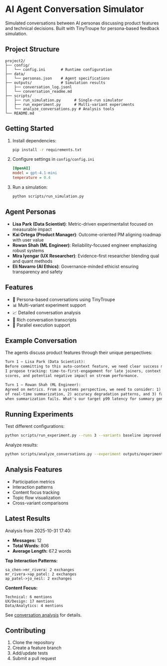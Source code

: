# AI Agent Conversation Simulator

Simulated conversations between AI personas discussing product features and technical decisions. Built with TinyTroupe for persona-based feedback simulation.

## Project Structure

```
project2/
├── config/
│   └── config.ini       # Runtime configuration
├── data/
│   └── personas.json    # Agent specifications
├── outputs/             # Simulation results
│   ├── conversation_log.jsonl
│   └── conversation_readme.md
├── scripts/
│   ├── run_simulation.py      # Single-run simulator
│   ├── run_experiment.py      # Multi-variant experiments
│   └── analyze_conversations.py # Analysis tools
└── README.md
```

## Getting Started

1. Install dependencies:
   ```bash
   pip install -r requirements.txt
   ```

2. Configure settings in `config/config.ini`
   ```ini
   [OpenAI]
   model = gpt-4.1-mini
   temperature = 0.4
   ```

3. Run a simulation:
   ```bash
   python scripts/run_simulation.py
   ```

## Agent Personas

- **Lisa Park (Data Scientist)**: Metric-driven experimentalist focused on measurable impact
- **Kai Ortega (Product Manager)**: Outcome-oriented PM aligning roadmap with user value
- **Rowan Shah (ML Engineer)**: Reliability-focused engineer emphasizing robust systems
- **Mira Iyengar (UX Researcher)**: Evidence-first researcher blending qual and quant methods
- **Eli Navarro (AI Ethics)**: Governance-minded ethicist ensuring transparency and safety

## Features

- 🤖 Persona-based conversations using TinyTroupe
- 📊 Multi-variant experiment support
- 📈 Detailed conversation analysis
- 📝 Rich conversation transcripts
- 🔄 Parallel execution support

## Example Conversation

The agents discuss product features through their unique perspectives:

```markdown
Turn 1 — Lisa Park (Data Scientist):
Before committing to this auto-context feature, we need clear success metrics. 
I propose tracking: time-to-first-engagement for late joiners, context comprehension 
scores, and potential negative impact on stream performance.

Turn 1 — Rowan Shah (ML Engineer):
Agreed on metrics. From a systems perspective, we need to consider: 1) latency impact 
of real-time summarization, 2) accuracy degradation patterns, and 3) fallback behavior 
when summarization fails. What's our target p99 latency for summary generation?
```

## Running Experiments

Test different configurations:

```bash
python scripts/run_experiment.py --runs 3 --variants baseline improved
```

Analyze results:

```bash
python scripts/analyze_conversations.py --experiment outputs/experiments/results.jsonl
```

## Analysis Features

- Participation metrics
- Interaction patterns
- Content focus tracking
- Topic flow visualization
- Cross-variant comparisons

## Latest Results

Analysis from 2025-10-31 17:40:

- **Messages:** 12
- **Total Words:** 806
- **Average Length:** 67.2 words

**Top Interaction Patterns:**
```
sa_chen->mr_rivera: 2 exchanges
mr_rivera->ap_patel: 2 exchanges
ap_patel->jo_neil: 2 exchanges
```

**Content Focus:**
```
Technical: 6 mentions
UX/Design: 17 mentions
Data/Analytics: 4 mentions
```

See [conversation analysis](outputs\analysis_conversation_log.md) for details.

## Contributing

1. Clone the repository
2. Create a feature branch
3. Add/update tests
4. Submit a pull request
